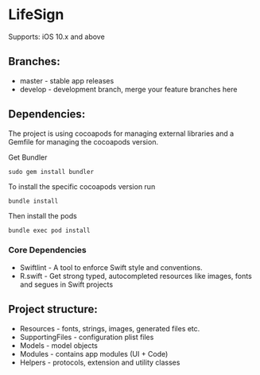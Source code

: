 # LifeSign

Supports: iOS 10.x and above

## Branches:

* master - stable app releases
* develop - development branch, merge your feature branches here

## Dependencies:

The project is using cocoapods for managing external libraries and a Gemfile for managing the cocoapods version.

Get Bundler

```
sudo gem install bundler
```

To install the specific cocoapods version run

```
bundle install
```

Then install the pods

```
bundle exec pod install
```

### Core Dependencies

* Swiftlint - A tool to enforce Swift style and conventions.
* R.swift - Get strong typed, autocompleted resources like images, fonts and segues in Swift projects

## Project structure:

* Resources - fonts, strings, images, generated files etc.
* SupportingFiles - configuration plist files
* Models - model objects
* Modules - contains app modules (UI + Code)
* Helpers - protocols, extension and utility classes
